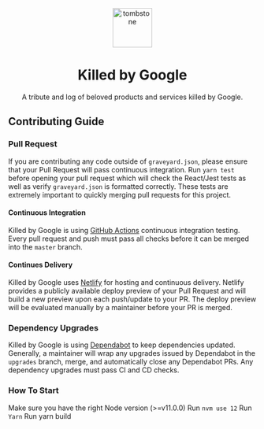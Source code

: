 <div align="center">
  <img src="../src/assets/tombstone.png" alt="tombstone" style="height: 80px; width: 80px; padding: 0 20px;">
  <h1>Killed by Google</h1>
  <p>A tribute and log of beloved products and services killed by Google.</p>
</div>

## Contributing Guide

### Pull Request

If you are contributing any code outside of `graveyard.json`, please ensure that your Pull Request will pass continuous integration. Run `yarn test` before opening your pull request which will check the React/Jest tests as well as verify `graveyard.json` is formatted correctly. These tests are extremely important to quickly merging pull requests for this project.

#### Continuous Integration
Killed by Google is using [GitHub Actions](https://github.com/features/actions) continuous integration testing. Every pull request and push must pass all checks before it can be merged into the `master` branch.

#### Continues Delivery
Killed by Google uses [Netlify](https://netlify.com) for hosting and continuous delivery. Netlify provides a publicly available deploy preview of your Pull Request and will build a new preview upon each push/update to your PR. The deploy preview will be evaluated manually by a maintainer before your PR is merged.

### Dependency Upgrades
Killed by Google is using [Dependabot](https://dependabot.com/) to keep dependencies updated. Generally, a maintainer will wrap any upgrades issued by Dependabot in the `upgrades` branch, merge, and automatically close any Dependabot PRs. Any dependency upgrades must pass CI and CD checks.

### How To Start
 Make sure you have the right Node version (>=v11.0.0)
 Run `nvm use 12`
 Run `Yarn`
 Run yarn build
